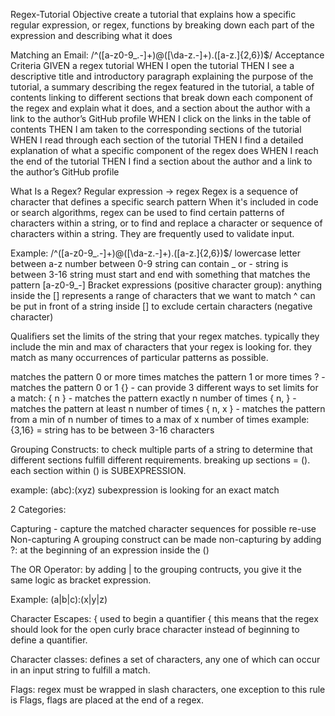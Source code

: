 Regex-Tutorial
Objective
create a tutorial that explains how a specific regular expression, or regex, functions by breaking down each part of the expression and describing what it does

Matching an Email: /^([a-z0-9_\.-]+)@([\da-z\.-]+)\.([a-z\.]{2,6})$/
Acceptance Criteria
GIVEN a regex tutorial WHEN I open the tutorial THEN I see a descriptive title and introductory paragraph explaining the purpose of the tutorial, a summary describing the regex featured in the tutorial, a table of contents linking to different sections that break down each component of the regex and explain what it does, and a section about the author with a link to the author’s GitHub profile WHEN I click on the links in the table of contents THEN I am taken to the corresponding sections of the tutorial WHEN I read through each section of the tutorial THEN I find a detailed explanation of what a specific component of the regex does WHEN I reach the end of the tutorial THEN I find a section about the author and a link to the author’s GitHub profile

What Is a Regex?
Regular expression -> regex Regex is a sequence of character that defines a specific search pattern When it's included in code or search algorithms, regex can be used to find certain patterns of characters within a string, or to find and replace a character or sequence of characters within a string. They are frequently used to validate input.

Example: /^([a-z0-9_.-]+)@([\da-z.-]+).([a-z.]{2,6})$/
lowercase letter between a-z
number between 0-9
string can contain _ or -
string is between 3-16
string must start and end with something that matches the pattern [a-z0-9_-]
Bracket expressions (positive character group):
anything inside the [] represents a range of characters that we want to match ^ can be put in front of a string inside [] to exclude certain characters (negative character)

Qualifiers
set the limits of the string that your regex matches. typically they include the min and max of characters that your regex is looking for. they match as many occurrences of particular patterns as possible.

matches the pattern 0 or more times
matches the pattern 1 or more times ? - matches the pattern 0 or 1 {} - can provide 3 different ways to set limits for a match:
{ n } - matches the pattern exactly n number of times
{ n, } - matches the pattern at least n number of times
{ n, x } - matches the pattern from a min of n number of times to a max of x number of times
example: {3,16} = string has to be between 3-16 characters

Grouping Constructs: to check multiple parts of a string to determine that different sections fulfill different requirements. breaking up sections = (). each section within () is SUBEXPRESSION.

example: (abc):(xyz) subexpression is looking for an exact match

2 Categories:

Capturing - capture the matched character sequences for possible re-use
Non-capturing
A grouping construct can be made non-capturing by adding ?: at the beginning of an expression inside the ()

The OR Operator: by adding | to the grouping contructs, you give it the same logic as bracket expression.

Example: (a|b|c):(x|y|z)

Character Escapes: { used to begin a quantifier { this means that the regex should look for the open curly brace character instead of beginning to define a quantifier.

Character classes: defines a set of characters, any one of which can occur in an input string to fulfill a match.

Flags: regex must be wrapped in slash characters, one exception to this rule is Flags, flags are placed at the end of a regex.